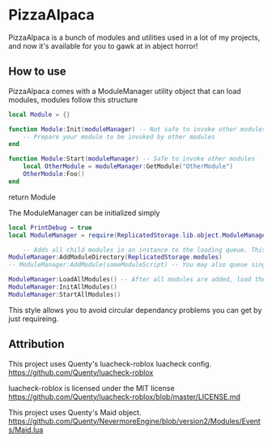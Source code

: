 # PizzaAlpaca

PizzaAlpaca is a bunch of modules and utilities used in a lot of my projects, and now it's available for you to gawk at in abject horror!

## How to use

PizzaAlpaca comes with a ModuleManager utility object that can load modules, modules follow this structure

```lua
local Module = {}

function Module:Init(moduleManager) -- Not safe to invoke other modules, they may not have initialized yet.
    -- Prepare your module to be invoked by other modules
end

function Module:Start(moduleManager) -- Safe to invoke other modules
    local OtherModule = moduleManager:GetModule("OtherModule")
    OtherModule:Foo()
end
```

return Module

The ModuleManager can be initialized simply

```lua
local PrintDebug = true
local ModuleManager = require(ReplicatedStorage.lib.object.ModuleManager).new(PrintDebug) -- Create new modulemanager with debug prints on

    -- Adds all child modules in an instance to the loading queue. This is not recursive.
ModuleManager:AddModuleDirectory(ReplicatedStorage.modules)
-- ModuleManager:AddModule(someModuleScript) -- You may also queue singular modules if you want

ModuleManager:LoadAllModules() -- After all modules are added, load them, init them, then start them.
ModuleManager:InitAllModules()
ModuleManager:StartAllModules()
```

This style allows you to avoid circular dependancy problems you can get by just requireing.

## Attribution
This project uses Quenty's luacheck-roblox luacheck config. https://github.com/Quenty/luacheck-roblox

luacheck-roblox is licensed under the MIT license https://github.com/Quenty/luacheck-roblox/blob/master/LICENSE.md

This project uses Quenty's Maid object. https://github.com/Quenty/NevermoreEngine/blob/version2/Modules/Events/Maid.lua
